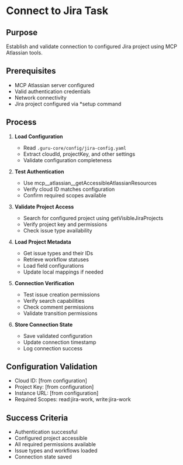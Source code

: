 # Connect to Jira Task

## Purpose
Establish and validate connection to configured Jira project using MCP Atlassian tools.

## Prerequisites
- MCP Atlassian server configured
- Valid authentication credentials
- Network connectivity
- Jira project configured via *setup command

## Process
1. **Load Configuration**
   - Read `.guru-core/config/jira-config.yaml`
   - Extract cloudId, projectKey, and other settings
   - Validate configuration completeness

2. **Test Authentication**
   - Use mcp__atlassian__getAccessibleAtlassianResources
   - Verify cloud ID matches configuration
   - Confirm required scopes available

3. **Validate Project Access**
   - Search for configured project using getVisibleJiraProjects
   - Verify project key and permissions
   - Check issue type availability

4. **Load Project Metadata**
   - Get issue types and their IDs
   - Retrieve workflow statuses
   - Load field configurations
   - Update local mappings if needed

5. **Connection Verification**
   - Test issue creation permissions
   - Verify search capabilities
   - Check comment permissions
   - Validate transition permissions

6. **Store Connection State**
   - Save validated configuration
   - Update connection timestamp
   - Log connection success

## Configuration Validation
- Cloud ID: [from configuration]
- Project Key: [from configuration]
- Instance URL: [from configuration]
- Required Scopes: read:jira-work, write:jira-work

## Success Criteria
- Authentication successful
- Configured project accessible
- All required permissions available
- Issue types and workflows loaded
- Connection state saved